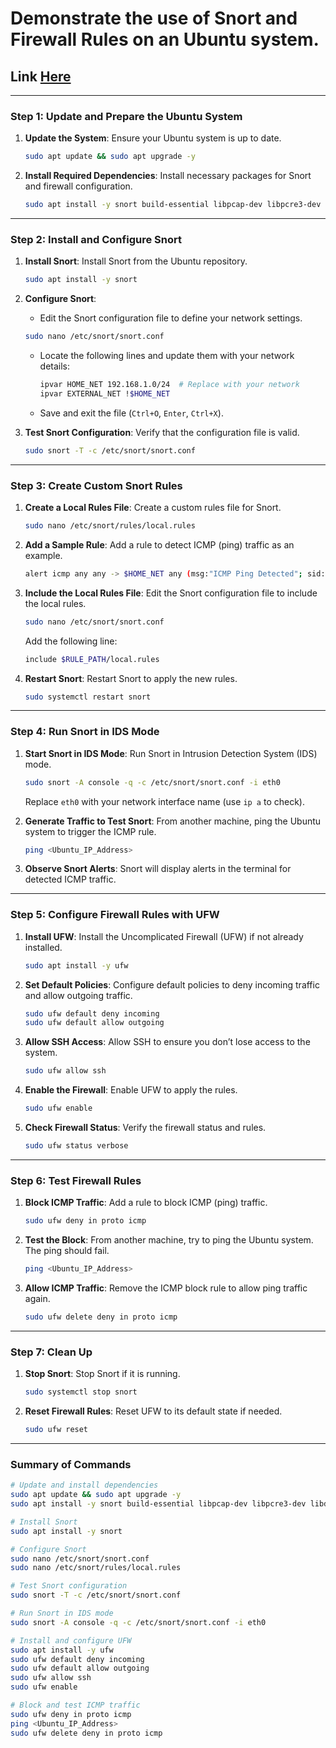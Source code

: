 # Demonstrate the use of **Snort** and **Firewall Rules** on an Ubuntu system.

## Link [Here](https://itexamanswers.net/26-1-7-lab-snort-and-firewall-rules-answers.html)

---

### **Step 1: Update and Prepare the Ubuntu System**
1. **Update the System**:
   Ensure your Ubuntu system is up to date.
   ```bash
   sudo apt update && sudo apt upgrade -y
   ```

2. **Install Required Dependencies**:
   Install necessary packages for Snort and firewall configuration.
   ```bash
   sudo apt install -y snort build-essential libpcap-dev libpcre3-dev libdumbnet-dev bison flex zlib1g-dev liblzma-dev openssl libssl-dev
   ```

---

### **Step 2: Install and Configure Snort**
1. **Install Snort**:
   Install Snort from the Ubuntu repository.
   ```bash
   sudo apt install -y snort
   ```

2. **Configure Snort**:
   - Edit the Snort configuration file to define your network settings.
   ```bash
   sudo nano /etc/snort/snort.conf
   ```
   - Locate the following lines and update them with your network details:
     ```bash
     ipvar HOME_NET 192.168.1.0/24  # Replace with your network
     ipvar EXTERNAL_NET !$HOME_NET
     ```
   - Save and exit the file (`Ctrl+O`, `Enter`, `Ctrl+X`).

3. **Test Snort Configuration**:
   Verify that the configuration file is valid.
   ```bash
   sudo snort -T -c /etc/snort/snort.conf
   ```

---

### **Step 3: Create Custom Snort Rules**
1. **Create a Local Rules File**:
   Create a custom rules file for Snort.
   ```bash
   sudo nano /etc/snort/rules/local.rules
   ```

2. **Add a Sample Rule**:
   Add a rule to detect ICMP (ping) traffic as an example.
   ```bash
   alert icmp any any -> $HOME_NET any (msg:"ICMP Ping Detected"; sid:1000001; rev:1;)
   ```

3. **Include the Local Rules File**:
   Edit the Snort configuration file to include the local rules.
   ```bash
   sudo nano /etc/snort/snort.conf
   ```
   Add the following line:
   ```bash
   include $RULE_PATH/local.rules
   ```

4. **Restart Snort**:
   Restart Snort to apply the new rules.
   ```bash
   sudo systemctl restart snort
   ```

---

### **Step 4: Run Snort in IDS Mode**
1. **Start Snort in IDS Mode**:
   Run Snort in Intrusion Detection System (IDS) mode.
   ```bash
   sudo snort -A console -q -c /etc/snort/snort.conf -i eth0
   ```
   Replace `eth0` with your network interface name (use `ip a` to check).

2. **Generate Traffic to Test Snort**:
   From another machine, ping the Ubuntu system to trigger the ICMP rule.
   ```bash
   ping <Ubuntu_IP_Address>
   ```

3. **Observe Snort Alerts**:
   Snort will display alerts in the terminal for detected ICMP traffic.

---

### **Step 5: Configure Firewall Rules with UFW**
1. **Install UFW**:
   Install the Uncomplicated Firewall (UFW) if not already installed.
   ```bash
   sudo apt install -y ufw
   ```

2. **Set Default Policies**:
   Configure default policies to deny incoming traffic and allow outgoing traffic.
   ```bash
   sudo ufw default deny incoming
   sudo ufw default allow outgoing
   ```

3. **Allow SSH Access**:
   Allow SSH to ensure you don’t lose access to the system.
   ```bash
   sudo ufw allow ssh
   ```

4. **Enable the Firewall**:
   Enable UFW to apply the rules.
   ```bash
   sudo ufw enable
   ```

5. **Check Firewall Status**:
   Verify the firewall status and rules.
   ```bash
   sudo ufw status verbose
   ```

---

### **Step 6: Test Firewall Rules**
1. **Block ICMP Traffic**:
   Add a rule to block ICMP (ping) traffic.
   ```bash
   sudo ufw deny in proto icmp
   ```

2. **Test the Block**:
   From another machine, try to ping the Ubuntu system. The ping should fail.
   ```bash
   ping <Ubuntu_IP_Address>
   ```

3. **Allow ICMP Traffic**:
   Remove the ICMP block rule to allow ping traffic again.
   ```bash
   sudo ufw delete deny in proto icmp
   ```

---

### **Step 7: Clean Up**
1. **Stop Snort**:
   Stop Snort if it is running.
   ```bash
   sudo systemctl stop snort
   ```

2. **Reset Firewall Rules**:
   Reset UFW to its default state if needed.
   ```bash
   sudo ufw reset
   ```

---

### **Summary of Commands**
```bash
# Update and install dependencies
sudo apt update && sudo apt upgrade -y
sudo apt install -y snort build-essential libpcap-dev libpcre3-dev libdumbnet-dev bison flex zlib1g-dev liblzma-dev openssl libssl-dev

# Install Snort
sudo apt install -y snort

# Configure Snort
sudo nano /etc/snort/snort.conf
sudo nano /etc/snort/rules/local.rules

# Test Snort configuration
sudo snort -T -c /etc/snort/snort.conf

# Run Snort in IDS mode
sudo snort -A console -q -c /etc/snort/snort.conf -i eth0

# Install and configure UFW
sudo apt install -y ufw
sudo ufw default deny incoming
sudo ufw default allow outgoing
sudo ufw allow ssh
sudo ufw enable

# Block and test ICMP traffic
sudo ufw deny in proto icmp
ping <Ubuntu_IP_Address>
sudo ufw delete deny in proto icmp
```
